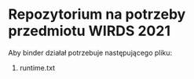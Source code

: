 # Repozytorium na potrzeby przedmiotu WIRDS 2021

Aby binder działał potrzebuje następującego pliku:
1. runtime.txt
